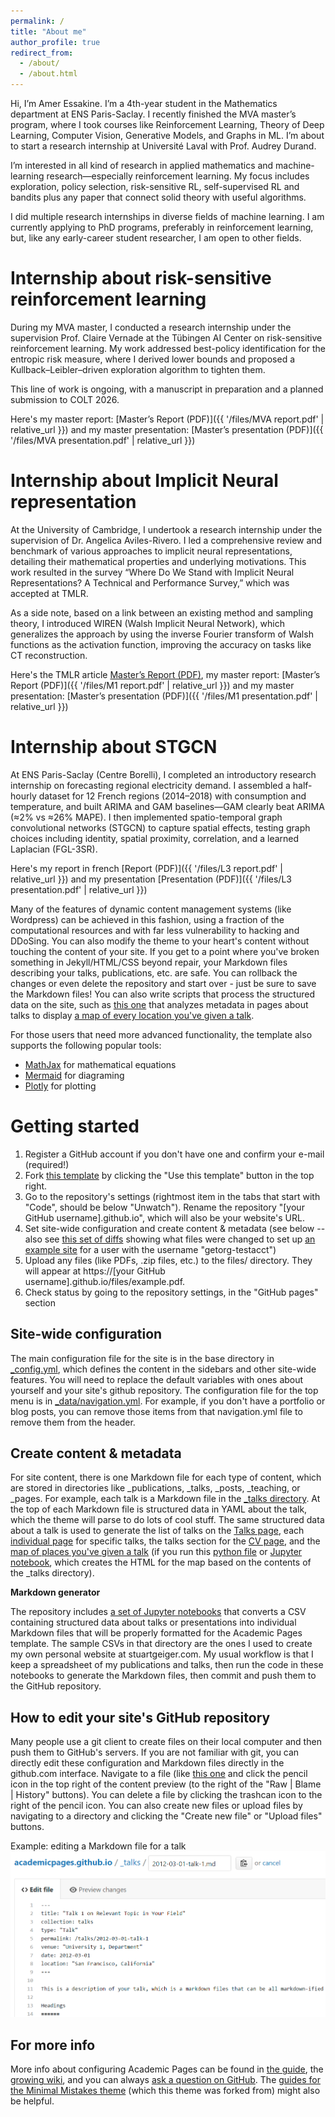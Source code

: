 ```yaml
---
permalink: /
title: "About me"
author_profile: true
redirect_from: 
  - /about/
  - /about.html
---
```



Hi, I’m Amer Essakine. I’m a 4th-year student in the Mathematics department at ENS Paris-Saclay. I recently finished the MVA master’s program, where I took courses like Reinforcement Learning, Theory of Deep Learning, Computer Vision, Generative Models, and Graphs in ML. I’m about to start a research internship at Université Laval with Prof. Audrey Durand.

I’m interested in all kind of research in applied mathematics and machine-learning research—especially reinforcement learning. My focus includes exploration, policy selection, risk-sensitive RL, self-supervised RL and bandits plus any paper that connect solid theory with useful algorithms.

I did multiple research internships in diverse fields of machine learning. I am currently applying to PhD programs, preferably in reinforcement learning, but, like any early-career student researcher, I am open to other fields.


Internship about risk-sensitive reinforcement learning
======
During my MVA master, I conducted a research internship under the supervision Prof. Claire Vernade at the Tübingen AI Center on risk-sensitive reinforcement learning. My work addressed best-policy identification for the entropic risk measure, where I derived lower bounds and proposed a Kullback–Leibler–driven exploration algorithm to tighten them.

This line of work is ongoing, with a manuscript in preparation and a planned submission to COLT 2026.

Here's my master report: [Master’s Report (PDF)]({{ '/files/MVA report.pdf' | relative_url }}) and my master presentation: [Master’s presentation (PDF)]({{ '/files/MVA presentation.pdf' | relative_url }})

Internship about Implicit Neural representation
======
At the University of Cambridge, I undertook a research internship under the supervision of Dr. Angelica Aviles-Rivero. I led a comprehensive review and benchmark of various approaches to implicit neural representations, detailing their mathematical properties and underlying motivations. This work resulted in the survey “Where Do We Stand with Implicit Neural Representations? A Technical and Performance Survey,” which was accepted at TMLR.

As a side note, based on a link between an existing method and sampling theory, I introduced WIREN (Walsh Implicit Neural Network), which generalizes the approach by using the inverse Fourier transform of Walsh functions as the activation function, improving the accuracy on tasks like CT reconstruction.

Here's the TMLR article [Master’s Report (PDF)](https://arxiv.org/pdf/2411.03688), my master report: [Master’s Report (PDF)]({{ '/files/M1 report.pdf' | relative_url }}) and my master presentation: [Master’s presentation (PDF)]({{ '/files/M1 presentation.pdf' | relative_url }})


Internship about STGCN
======
At ENS Paris-Saclay (Centre Borelli), I completed an introductory research internship on forecasting regional electricity demand. I assembled a half-hourly dataset for 12 French regions (2014–2018) with consumption and temperature, and built ARIMA and GAM baselines—GAM clearly beat ARIMA (≈2% vs ≈26% MAPE). I then implemented spatio-temporal graph convolutional networks (STGCN) to capture spatial effects, testing graph choices including identity, spatial proximity, correlation, and a learned Laplacian (FGL-3SR).

Here's my report in french [Report (PDF)]({{ '/files/L3 report.pdf' | relative_url }}) and my presentation [Presentation (PDF)]({{ '/files/L3 presentation.pdf' | relative_url }})

Many of the features of dynamic content management systems (like Wordpress) can be achieved in this fashion, using a fraction of the computational resources and with far less vulnerability to hacking and DDoSing. You can also modify the theme to your heart's content without touching the content of your site. If you get to a point where you've broken something in Jekyll/HTML/CSS beyond repair, your Markdown files describing your talks, publications, etc. are safe. You can rollback the changes or even delete the repository and start over - just be sure to save the Markdown files! You can also write scripts that process the structured data on the site, such as [this one](https://github.com/academicpages/academicpages.github.io/blob/master/talkmap.ipynb) that analyzes metadata in pages about talks to display [a map of every location you've given a talk](https://academicpages.github.io/talkmap.html).

For those users that need more advanced functionality, the template also supports the following popular tools:
- [MathJax](https://www.mathjax.org/) for mathematical equations
- [Mermaid](https://mermaid.js.org/) for diagraming
- [Plotly](https://plotly.com/javascript/) for plotting

Getting started
======
1. Register a GitHub account if you don't have one and confirm your e-mail (required!)
1. Fork [this template](https://github.com/academicpages/academicpages.github.io) by clicking the "Use this template" button in the top right. 
1. Go to the repository's settings (rightmost item in the tabs that start with "Code", should be below "Unwatch"). Rename the repository "[your GitHub username].github.io", which will also be your website's URL.
1. Set site-wide configuration and create content & metadata (see below -- also see [this set of diffs](https://archive.is/3TPas) showing what files were changed to set up [an example site](https://getorg-testacct.github.io) for a user with the username "getorg-testacct")
1. Upload any files (like PDFs, .zip files, etc.) to the files/ directory. They will appear at https://[your GitHub username].github.io/files/example.pdf.  
1. Check status by going to the repository settings, in the "GitHub pages" section

Site-wide configuration
------
The main configuration file for the site is in the base directory in [_config.yml](https://github.com/academicpages/academicpages.github.io/blob/master/_config.yml), which defines the content in the sidebars and other site-wide features. You will need to replace the default variables with ones about yourself and your site's github repository. The configuration file for the top menu is in [_data/navigation.yml](https://github.com/academicpages/academicpages.github.io/blob/master/_data/navigation.yml). For example, if you don't have a portfolio or blog posts, you can remove those items from that navigation.yml file to remove them from the header. 

Create content & metadata
------
For site content, there is one Markdown file for each type of content, which are stored in directories like _publications, _talks, _posts, _teaching, or _pages. For example, each talk is a Markdown file in the [_talks directory](https://github.com/academicpages/academicpages.github.io/tree/master/_talks). At the top of each Markdown file is structured data in YAML about the talk, which the theme will parse to do lots of cool stuff. The same structured data about a talk is used to generate the list of talks on the [Talks page](https://academicpages.github.io/talks), each [individual page](https://academicpages.github.io/talks/2012-03-01-talk-1) for specific talks, the talks section for the [CV page](https://academicpages.github.io/cv), and the [map of places you've given a talk](https://academicpages.github.io/talkmap.html) (if you run this [python file](https://github.com/academicpages/academicpages.github.io/blob/master/talkmap.py) or [Jupyter notebook](https://github.com/academicpages/academicpages.github.io/blob/master/talkmap.ipynb), which creates the HTML for the map based on the contents of the _talks directory).

**Markdown generator**

The repository includes [a set of Jupyter notebooks](https://github.com/academicpages/academicpages.github.io/tree/master/markdown_generator
) that converts a CSV containing structured data about talks or presentations into individual Markdown files that will be properly formatted for the Academic Pages template. The sample CSVs in that directory are the ones I used to create my own personal website at stuartgeiger.com. My usual workflow is that I keep a spreadsheet of my publications and talks, then run the code in these notebooks to generate the Markdown files, then commit and push them to the GitHub repository.

How to edit your site's GitHub repository
------
Many people use a git client to create files on their local computer and then push them to GitHub's servers. If you are not familiar with git, you can directly edit these configuration and Markdown files directly in the github.com interface. Navigate to a file (like [this one](https://github.com/academicpages/academicpages.github.io/blob/master/_talks/2012-03-01-talk-1.md) and click the pencil icon in the top right of the content preview (to the right of the "Raw | Blame | History" buttons). You can delete a file by clicking the trashcan icon to the right of the pencil icon. You can also create new files or upload files by navigating to a directory and clicking the "Create new file" or "Upload files" buttons. 

Example: editing a Markdown file for a talk
![Editing a Markdown file for a talk](/images/editing-talk.png)

For more info
------
More info about configuring Academic Pages can be found in [the guide](https://academicpages.github.io/markdown/), the [growing wiki](https://github.com/academicpages/academicpages.github.io/wiki), and you can always [ask a question on GitHub](https://github.com/academicpages/academicpages.github.io/discussions). The [guides for the Minimal Mistakes theme](https://mmistakes.github.io/minimal-mistakes/docs/configuration/) (which this theme was forked from) might also be helpful.
